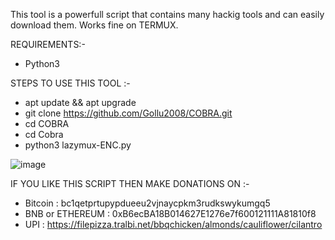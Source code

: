 This tool is a powerfull script that contains many hackig tools and can easily download them.
Works fine on TERMUX.


REQUIREMENTS:-
* Python3
  
STEPS TO USE THIS TOOL :-

* apt update && apt upgrade
* git clone https://github.com/Gollu2008/COBRA.git
* cd COBRA
* cd Cobra
* python3 lazymux-ENC.py

![image](https://github.com/user-attachments/assets/d3958ef1-9530-4d12-a012-b308babcf924)


IF YOU LIKE THIS SCRIPT THEN MAKE DONATIONS ON :-
* Bitcoin : bc1qetprtupypdueeu2vjnaycpkm3rudkswykumgq5
* BNB or ETHEREUM : 0xB6ecBA18B014627E1276e7f600121111A81810f8
* UPI : https://filepizza.tralbi.net/bbqchicken/almonds/cauliflower/cilantro
